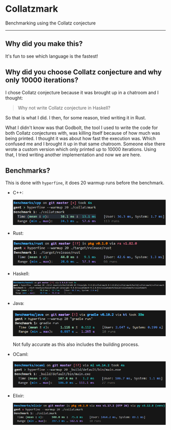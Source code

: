 # Collatzmark

Benchmarking using the Collatz conjecture

---

## Why did you make this?

It's fun to see which language is the fastest!

## Why did you choose Collatz conjecture and why only 10000 iterations?

I chose Collatz conjecture because it was brought up in a chatroom
and I thought:

> Why not write Collatz conjecture in Haskell?

So that is what I did. I then, for some reason, tried writing it
in Rust.

What I didn't know was that Godbolt, the tool I used to write
the code for both Collatz conjectures with, was killing itself
because of how much was being printed. I thought it was about
how fast the execution was. Which confused me and I brought it
up in that same chatroom. Someone else there wrote a custom
version which only printed up to 10000 iterations. Using that,
I tried writing another implementation and now we are here.

## Benchmarks?

This is done with `hyperfine`, it does 20 warmup runs before the benchmark.

- C++:
  
  ![Time (mean ± σ):      38.1 ms ±  13.1 ms](./assets/cpp.png)
- Rust:
  
  ![Time (mean ± σ):      44.0 ms ±   9.1 ms](./assets/rust.png)
- Haskell:
  
  ![Time (mean ± σ):      75.5 ms ±  11.7 ms](./assets/haskell.png)
- Java:
  
  ![Time (mean ± σ):      1.096 s ±  0.056 s](./assets/java.png)
  
  Not fully accurate as this also includes the building process.
- OCaml:
  
  ![Time (mean ± σ):     107.8 ms ±   1.2 ms](./assets/ocaml.png)
- Elixir:
  
  ![Time (mean ± σ):     508.0 ms ±  75.8 ms](./assets/elixir.png)